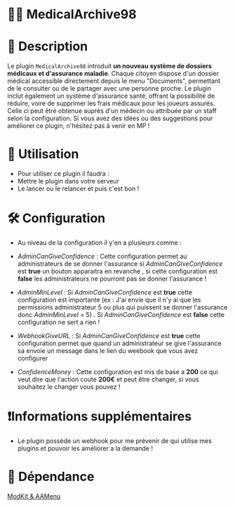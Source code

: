 # 🧑‍⚕️ MedicalArchive98

# 🎈 Description
Le plugin `MedicalArchive98` introduit **un nouveau système de dossiers médicaux et d'assurance maladie**.
Chaque citoyen dispose d'un dossier médical accessible directement depuis le menu "Documents", permettant de le consulter ou de le partager avec une personne proche.
Le plugin inclut également un système d'assurance santé, offrant la possibilité de réduire, voire de supprimer les frais médicaux pour les joueurs assurés. Celle ci peut être obtenue auprès d'un médecin ou attribuée par un staff selon la configuration.
Si vous avez des idées ou des suggestions pour améliorer ce plugin, n'hésitez pas à venir en MP !

# 🔨 Utilisation
-  Pour utiliser ce plugin il faudra : 
- Mettre le plugin dans votre serveur
- Le lancer ou le relancer et puis c'est bon !

# 🛠️ Configuration
- Au niveau de la configuration il y'en a plusieurs comme : 
- *AdminCanGiveConfidence* : Cette configuration permet au administrateurs de se donner l'assurance si *AdminCanGiveConfidence* est **true** un bouton apparaitra en revanche , si cette configuration est **false** les administrateurs ne pourront pas se donner l'assurance !

- *AdminMinLevel* : Si *AdminCanGiveConfidence* est **true** cette configuration est importante (ex : J'ai envie que il n'y ai que les permissions administrateur 5 ou plus qui puissent se donner l'assurance donc *AdminMinLevel* = 5) . Si *AdminCanGiveConfidence* est **false** cette configuration ne sert a rien !

- *WebhookGiveURL* : Si *AdminCanGiveConfidence* est **true** cette configuration permet que quand un administrateur se give l'assurance sa envoie un message dans le lien du weebook que vous avez configurer

- *ConfidenceMoney* : Cette configuration est mis de base a **200** ce qui veut dire que l'action coute **200€** et peut être changer, si vous souhaitez le changer vous pouvez ! 

# ❗Informations supplémentaires
- Le plugin possède un webhook pour me prévenir de qui utilise mes plugins et pouvoir les améliorer a la demande !
# 📗  Dépendance
[ModKit & AAMenu](https://github.com/Aarnow/NovaLife_ModKit-Releases/releases/latest)
